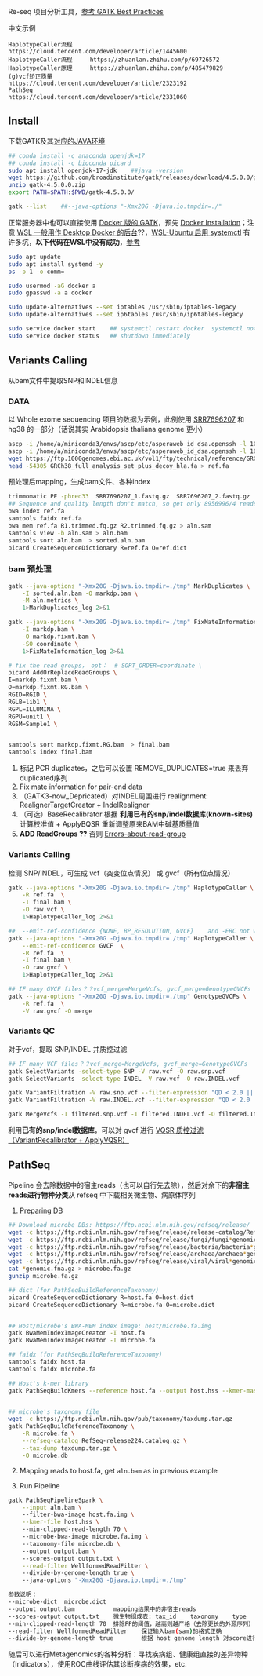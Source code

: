 

Re-seq 项目分析工具，[参考 GATK Best Practices](https://gatk.broadinstitute.org/hc/en-us)


中文示例
```
HaplotypeCaller流程     https://cloud.tencent.com/developer/article/1445600
HaplotypeCaller流程     https://zhuanlan.zhihu.com/p/69726572
HaplotypeCaller原理     https://zhuanlan.zhihu.com/p/485479829
(g)vcf矫正质量          https://cloud.tencent.com/developer/article/2323192
PathSeq                https://cloud.tencent.com/developer/article/2331060
```


## Install

下载GATK及其[对应的JAVA环境](https://github.com/broadinstitute/gatk?tab=readme-ov-file#requirements)
```bash
## conda install -c anaconda openjdk=17 
## conda install -c bioconda picard
sudo apt install openjdk-17-jdk    ##java -version
wget https://github.com/broadinstitute/gatk/releases/download/4.5.0.0/gatk-4.5.0.0.zip
unzip gatk-4.5.0.0.zip
export PATH=$PATH:$PWD/gatk-4.5.0.0/

gatk --list    ##--java-options "-Xmx20G -Djava.io.tmpdir=./" 
```



正常服务器中也可以直接使用 [Docker 版的 GATK](https://gatk.broadinstitute.org/hc/en-us/articles/360035889991--How-to-Run-GATK-in-a-Docker-container)，预先 [Docker Installation](https://docs.docker.com/engine/install/ubuntu/)；注意 [WSL 一般用作 Desktop Docker 的后台](https://docs.docker.com/desktop/wsl/#turn-on-docker-desktop-wsl-2)??，[WSL-Ubuntu 启用 systemctl](https://learn.microsoft.com/zh-cn/windows/wsl/systemd) 有许多坑，**以下代码在WSL中没有成功**，[参考](https://blog.csdn.net/shizheng_Li/article/details/124364276)
```bash
sudo apt update
sudo apt install systemd -y
ps -p 1 -o comm=

sudo usermod -aG docker a
sudo gpasswd -a a docker  

sudo update-alternatives --set iptables /usr/sbin/iptables-legacy
sudo update-alternatives --set ip6tables /usr/sbin/ip6tables-legacy

sudo service docker start    ## systemctl restart docker  systemctl not avaliable
sudo service docker status   ## shutdown immediately
```


## Variants Calling

从bam文件中提取SNP和INDEL信息

### DATA

以 Whole exome sequencing 项目的数据为示例，此例使用 [SRR7696207](https://trace.ncbi.nlm.nih.gov/Traces/index.html?view=run_browser&acc=SRR7696207&display=metadata) 和 hg38 的一部分（话说其实 Arabidopsis thaliana genome 更小）


```bash
ascp -i /home/a/miniconda3/envs/ascp/etc/asperaweb_id_dsa.openssh -l 100M -QT -P33001 -k1 era-fasp@fasp.sra.ebi.ac.uk:/vol1/fastq/SRR769/007/SRR7696207/SRR7696207_1.fastq.gz ./
ascp -i /home/a/miniconda3/envs/ascp/etc/asperaweb_id_dsa.openssh -l 100M -QT -P33001 -k1 era-fasp@fasp.sra.ebi.ac.uk:/vol1/fastq/SRR769/007/SRR7696207/SRR7696207_2.fastq.gz ./
wget https://ftp.1000genomes.ebi.ac.uk/vol1/ftp/technical/reference/GRCh38_reference_genome/GRCh38_full_analysis_set_plus_decoy_hla.fa
head -54305 GRCh38_full_analysis_set_plus_decoy_hla.fa > ref.fa
```


预处理后mapping，生成bam文件、各种index

```bash
trimmomatic PE -phred33  SRR7696207_1.fastq.gz  SRR7696207_2.fastq.gz  R1.trimmed.fq.gz R1.U.fq.gz  R2.trimmed.fq.gz R2.U.fq.gz SLIDINGWINDOW:4:15 MINLEN:75   -summary summary.txt  -trimlog log.txt  -threads 64  -quiet
## Sequence and quality length don't match, so get only 8956996/4 reads
bwa index ref.fa 
samtools faidx ref.fa 
bwa mem ref.fa R1.trimmed.fq.gz R2.trimmed.fq.gz > aln.sam 
samtools view -b aln.sam > aln.bam
samtools sort aln.bam  > sorted.aln.bam
picard CreateSequenceDictionary R=ref.fa O=ref.dict
```


### bam 预处理

```bash
gatk --java-options "-Xmx20G -Djava.io.tmpdir=./tmp" MarkDuplicates \
    -I sorted.aln.bam -O markdp.bam \
    -M aln.metrics \
    1>MarkDuplicates_log 2>&1

gatk --java-options "-Xmx20G -Djava.io.tmpdir=./tmp" FixMateInformation \
    -I markdp.bam \
    -O markdp.fixmt.bam \
    -SO coordinate \
    1>FixMateInformation_log 2>&1 

# fix the read groups， opt：  # SORT_ORDER=coordinate \
picard AddOrReplaceReadGroups \
I=markdp.fixmt.bam \
O=markdp.fixmt.RG.bam \
RGID=RGID \
RGLB=lib1 \
RGPL=ILLUMINA \
RGPU=unit1 \
RGSM=Sample1 \


samtools sort markdp.fixmt.RG.bam  > final.bam
samtools index final.bam
```

1. 标记 PCR duplicates，之后可以设置 REMOVE_DUPLICATES=true 来丢弃duplicated序列
2. Fix mate information for pair-end data
3. （GATK3-now_Depricated）对INDEL周围进行 realignment: RealignerTargetCreator + IndelRealigner
4. （可选）BaseRecalibrator 根据 **利用已有的snp/indel数据库(known-sites)** 计算校准值  + ApplyBQSR 重新调整原来BAM中碱基质量值
5. **ADD ReadGroups ??** 否则 [Errors-about-read-group](https://gatk.broadinstitute.org/hc/en-us/articles/360035532352-Errors-about-read-group-RG-information)


### Variants Calling

检测 SNP/INDEL，可生成 vcf（突变位点情况） 或 gvcf（所有位点情况）
```bash
gatk --java-options "-Xmx20G -Djava.io.tmpdir=./tmp" HaplotypeCaller \
    -R ref.fa  \
    -I final.bam \
    -O raw.vcf \
    1>HaplotypeCaller_log 2>&1

##  --emit-ref-confidence {NONE, BP_RESOLUTION, GVCF}    and -ERC not working
gatk --java-options "-Xmx20G -Djava.io.tmpdir=./tmp" HaplotypeCaller \
    --emit-ref-confidence GVCF  \
    -R ref.fa  \
    -I final.bam \
    -O raw.gvcf \
    1>HaplotypeCaller_log 2>&1    

## IF many GVCF files？？vcf_merge=MergeVcfs, gvcf_merge=GenotypeGVCFs
gatk --java-options "-Xmx20G -Djava.io.tmpdir=./tmp" GenotypeGVCFs \
    -R ref.fa  \
    -V raw.gvcf -O merge
```


### Variants QC
对于vcf，提取 SNP/INDEL 并质控过滤
```bash
## IF many VCF files？？vcf_merge=MergeVcfs, gvcf_merge=GenotypeGVCFs
gatk SelectVariants -select-type SNP -V raw.vcf -O raw.snp.vcf
gatk SelectVariants -select-type INDEL -V raw.vcf -O raw.INDEL.vcf

gatk VariantFiltration -V raw.snp.vcf --filter-expression "QD < 2.0 || MQ < 40.0 || FS > 60.0 || SOR > 3.0 || MQRankSum < -12.5 || ReadPosRankSum < -8.0" --filter-name "PASS" -O filtered.snp.vcf
gatk VariantFiltration -V raw.INDEL.vcf --filter-expression "QD < 2.0 || FS > 200.0 || SOR > 10.0 || MQRankSum < -12.5 || ReadPosRankSum < -8.0" --filter-name "PASS" -O filtered.INDEL.vcf

gatk MergeVcfs -I filtered.snp.vcf -I filtered.INDEL.vcf -O filtered.INDEL_SNP.vcf
```

利用**已有的snp/indel数据库**，可以对 gvcf 进行 [VQSR 质控过滤（VariantRecalibrator + ApplyVQSR）](https://cloud.tencent.com/developer/article/2323192)


## PathSeq

Pipeline 会去除数据中的宿主reads（也可以自行先去除），然后对余下的**非宿主reads进行物种分类**从 refseq 中下载相关微生物、病原体序列


1. [Preparing DB](https://gatk.broadinstitute.org/hc/en-us/articles/360035889911--How-to-Run-the-Pathseq-pipeline)
```bash
## Download microbe DBs: https://ftp.ncbi.nlm.nih.gov/refseq/release/
wget -c https://ftp.ncbi.nlm.nih.gov/refseq/release/release-catalog/RefSeq-release224.catalog.gz
wget -c https://ftp.ncbi.nlm.nih.gov/refseq/release/fungi/fungi*genomic.fna.gz
wget -c https://ftp.ncbi.nlm.nih.gov/refseq/release/bacteria/bacteria*genomic.fna.gz
wget -c https://ftp.ncbi.nlm.nih.gov/refseq/release/archaea/archaea*genomic.fna.gz
wget -c https://ftp.ncbi.nlm.nih.gov/refseq/release/viral/viral*genomic.fna.gz
cat *genomic.fna.gz > microbe.fa.gz
gunzip microbe.fa.gz

## dict (for PathSeqBuildReferenceTaxonomy)
picard CreateSequenceDictionary R=host.fa O=host.dict
picard CreateSequenceDictionary R=microbe.fa O=microbe.dict


## Host/microbe's BWA-MEM index image: host/microbe.fa.img
gatk BwaMemIndexImageCreator -I host.fa
gatk BwaMemIndexImageCreator -I microbe.fa

## faidx (for PathSeqBuildReferenceTaxonomy)
samtools faidx host.fa
samtools faidx microbe.fa

## Host's k-mer library
gatk PathSeqBuildKmers --reference host.fa --output host.hss --kmer-mask 16 --kmer-size 31


## microbe's taxonomy file
wget -c https://ftp.ncbi.nlm.nih.gov/pub/taxonomy/taxdump.tar.gz
gatk PathSeqBuildReferenceTaxonomy \
    -R microbe.fa \
    --refseq-catalog RefSeq-release224.catalog.gz \
    --tax-dump taxdump.tar.gz \
    -O microbe.db
```
2. Mapping reads to host.fa, get ```aln.bam``` as in previous example

3. Run Pipeline
```bash
gatk PathSeqPipelineSpark \
    --input aln.bam \ 
    --filter-bwa-image host.fa.img \
    --kmer-file host.hss \ 
    --min-clipped-read-length 70 \   
    --microbe-bwa-image microbe.fa.img \ 
    --taxonomy-file microbe.db \ 
    --output output.bam \           
    --scores-output output.txt \
    --read-filter WellformedReadFilter \ 
    --divide-by-genome-length true \ 
    --java-options "-Xmx20G -Djava.io.tmpdir=./tmp"

参数说明：
--microbe-dict  microbe.dict
--output output.bam           mapping结果中的非宿主reads
--scores-output output.txt    微生物组成表: tax_id	taxonomy	type	name	kingdom	score	score_normalized	reads	unambiguous	reference_length
--min-clipped-read-length 70  排除FP的阈值，越高则越严格（去除更长的外源序列）
--read-filter WellformedReadFilter    保证输入bam(sam)的格式正确
--divide-by-genome-length true        根据 host genome length 对score进行标准化
```

随后可以进行Metagenomics的各种分析：寻找疾病组、健康组直接的差异物种（Indicators），使用ROC曲线评估其诊断疾病的效果，etc.

